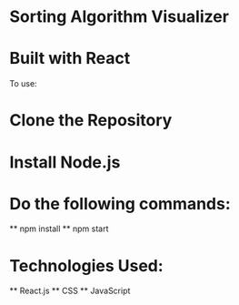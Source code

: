 # Sorting Algorithm Visualizer
# Built with React

To use:
# Clone the Repository
# Install Node.js
# Do the following commands:
** npm install
** npm start

# Technologies Used:
** React.js
** CSS
** JavaScript

